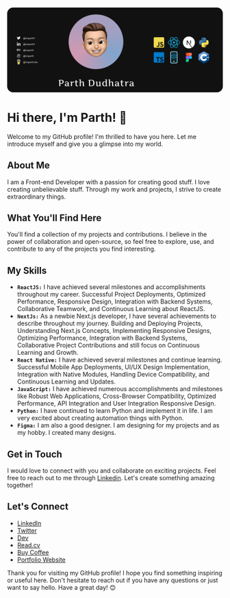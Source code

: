 ![Banner Image](./imparth.png)

# Hi there, I'm Parth! 👋

Welcome to my GitHub profile! I'm thrilled to have you here. Let me introduce myself and give you a glimpse into my world.

## About Me

I am a Front-end Developer with a passion for creating good stuff. I love creating unbelievable stuff. Through my work and projects, I strive to create extraordinary things.

## What You'll Find Here

You'll find a collection of my projects and contributions. I believe in the power of collaboration and open-source, so feel free to explore, use, and contribute to any of the projects you find interesting.

## My Skills

- **`ReactJS:`** I have achieved several milestones and accomplishments throughout my career. Successful Project Deployments, Optimized Performance, Responsive Design, Integration with Backend Systems, Collaborative Teamwork, and Continuous Learning about ReactJS.
- **`NextJs:`** As a newbie Next.js developer, I have several achievements to describe throughout my journey. Building and Deploying Projects, Understanding Next.js Concepts, Implementing Responsive Designs, Optimizing Performance, Integration with Backend Systems, Collaborative Project Contributions and still focus on Continuous Learning and Growth.
- **`React Native:`** I have achieved several milestones and continue learning. Successful Mobile App Deployments, UI/UX Design Implementation, Integration with Native Modules, Handling Device Compatibility, and Continuous Learning and Updates.
- **`JavaScript:`** I have achieved numerous accomplishments and milestones like Robust Web Applications, Cross-Browser Compatibility, Optimized Performance, API Integration and User Integration Responsive Design.
- **`Python:`** I have continued to learn Python and implement it in life. I am very excited about creating automation things with Python.
- **`Figma:`** I am also a good designer. I am designing for my projects and as my hobby. I created many designs.

## Get in Touch

I would love to connect with you and collaborate on exciting projects. Feel free to reach out to me through [Linkedin](https://www.linkedin.com/in/imparth7). Let's create something amazing together!

## Let's Connect

- [LinkedIn](https://www.linkedin.com/in/imparth7)
- [Twitter](https://twitter.com/imparth73)
- [Dev](https://www.dev.to/imparth)
- [Read.cv](https://imparth.read.cv)
- [Buy Coffee](https://buymeacoffee.com/imparth.dev)
- [Portfolio Website](http://www.imparth.me)

Thank you for visiting my GitHub profile! I hope you find something inspiring or useful here. Don't hesitate to reach out if you have any questions or just want to say hello. Have a great day! 😊

<!--
**imparth7/imparth7** is a ✨ _special_ ✨ repository because its `README.md` (this file) appears on your GitHub profile.

Here are some ideas to get you started:

- 🔭 I’m currently working on ...
- 🌱 I’m currently learning ...
- 👯 I’m looking to collaborate on ...
- 🤔 I’m looking for help with ...
- 💬 Ask me about ...
- 📫 How to reach me: ...
- 😄 Pronouns: ...
- ⚡ Fun fact: ...
-->

